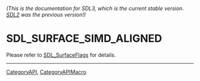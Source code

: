 ###### (This is the documentation for SDL3, which is the current stable version. [SDL2](https://wiki.libsdl.org/SDL2/) was the previous version!)
# SDL_SURFACE_SIMD_ALIGNED

Please refer to [SDL_SurfaceFlags](SDL_SurfaceFlags) for details.

----
[CategoryAPI](CategoryAPI), [CategoryAPIMacro](CategoryAPIMacro)

